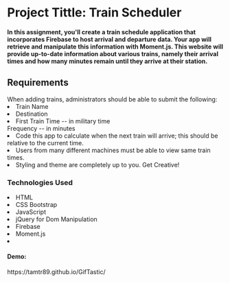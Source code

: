 <h1>Project Tittle: 
Train Scheduler</h1>


<h4>In this assignment, you'll create a train schedule application that incorporates Firebase to host arrival and departure data. Your app will retrieve and manipulate this information with Moment.js. This website will provide up-to-date information about various trains, namely their arrival times and how many minutes remain until they arrive at their station.</h4>

<h2>Requirements</h2>
When adding trains, administrators should be able to submit the following:
<li>Train Name</li>
<li>Destination </li>
<li>First Train Time -- in military time</li>
<l>Frequency -- in minutes</li>
<li>Code this app to calculate when the next train will arrive; this should be relative to the current time.</li>
<li>Users from many different machines must be able to view same train times.</li>
<li>Styling and theme are completely up to you. Get Creative!</li>

<h3>Technologies Used</h3>
<li>HTML</li>
<li>CSS Bootstrap</li>
<li>JavaScript</li>
<li>jQuery for Dom Manipulation</li>
<li>Firebase</li>
<li>Moment.js<li>

<h4>Demo:</h4>
https://tamtr89.github.io/GifTastic/
